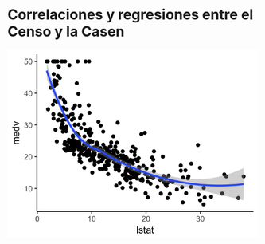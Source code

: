 # Correlaciones y regresiones entre el Censo y la Casen

![title](009-polynomial-and-spline-regression-scatter-plot-1.png)
